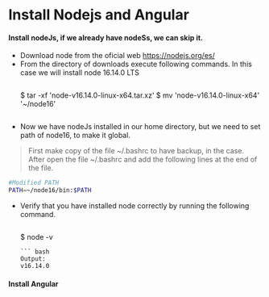 # Install Nodejs and Angular

#### Install nodeJs, if we already have nodeSs, we can skip it.

- Download node from the oficial web https://nodejs.org/es/
- From the directory of downloads execute following commands.
In this case we will install node 16.14.0 LTS
  > ``` bash
  $ tar -xf 'node-v16.14.0-linux-x64.tar.xz'
  $ mv 'node-v16.14.0-linux-x64' '~/node16'
  ```

-  Now we have nodeJs installed in our home directory, but we need to set path of node16, to make it global.  
>  First make copy of the file ~/.bashrc to have backup, in the case. After open the file ~/.bashrc and add the following lines at the end of the file.
  ``` bash
  #Modified PATH
  PATH=~/node16/bin:$PATH
  ```
    
- Verify that you have installed node correctly by running the following command.
  > ``` bash
  $ node -v
  ```
  ``` bash
  Output:
  v16.14.0
  ```
  
#### Install Angular
